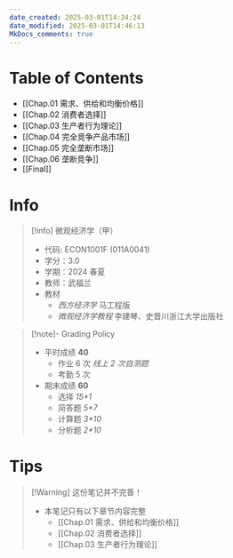 ```yaml
---
date_created: 2025-03-01T14:24:24
date_modified: 2025-03-01T14:46:13
MkDocs_comments: true
---
```

# Table of Contents

- [[Chap.01 需求、供给和均衡价格]]
- [[Chap.02 消费者选择]]
- [[Chap.03 生产者行为理论]]
- [[Chap.04 完全竞争产品市场]]
- [[Chap.05 完全垄断市场]]
- [[Chap.06 垄断竞争]]
- [[Final]]

# Info

> [!info] 微观经济学（甲）
> - 代码: ECON1001F (011A0041)
> - 学分：3.0
> - 学期：2024 春夏
> - 教师：武福兰
> - 教材
> 	- *西方经济学* 马工程版
> 	- *微观经济学教程* 李建琴、史晋川浙江大学出版社

> [!note]- Grading Policy
> - 平时成绩 **40**
> 	- 作业 6 次 *线上 2 次自测题*
> 	- 考勤 5 次
> - 期末成绩 **60**
> 	- 选择 *15\*1*
> 	- 简答题 *5\*7*
> 	- 计算题 *3\*10*
> 	- 分析题 *2\*10*

# Tips

> [!Warning] 这份笔记并不完善！
> - 本笔记只有以下章节内容完整
> 	- [[Chap.01 需求、供给和均衡价格]]
> 	- [[Chap.02 消费者选择]]
> 	- [[Chap.03 生产者行为理论]]
